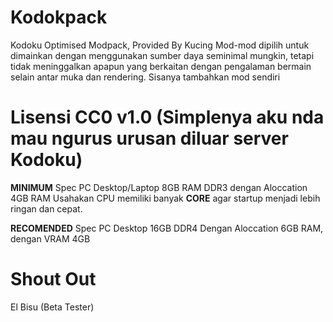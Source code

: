 # Kodokpack
 Kodoku Optimised Modpack, Provided By Kucing
 Mod-mod dipilih untuk dimainkan dengan menggunakan sumber daya seminimal mungkin, tetapi tidak meninggalkan apapun yang berkaitan dengan pengalaman bermain selain antar muka dan rendering. Sisanya tambahkan mod sendiri
 
# Lisensi CC0 v1.0 (Simplenya aku nda mau ngurus urusan diluar server Kodoku)
 **MINIMUM** Spec PC Desktop/Laptop 8GB RAM DDR3 dengan Aloccation 4GB RAM
 Usahakan CPU memiliki banyak **CORE** agar startup menjadi lebih ringan dan cepat.
 
 **RECOMENDED** Spec PC Desktop 16GB DDR4 Dengan Aloccation 6GB RAM, dengan VRAM 4GB

# Shout Out
 El Bisu (Beta Tester)
